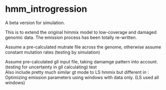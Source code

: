 # hmm_introgression
A beta version for simulation.

This is to extend the original himmix model to low-coverage and damaged genomic data.
The emission process has been totally re-written.

Assume a pre-calculated mutrate file across the genome, otherwise assume constant mutation rates
(testing by simulation)

Assume pre-calculated gll input file, taking damamge pattern into account.
(testing for uncertainty in gll calculating)
test  
Also include pretty much similar gt mode to LS hmmix but different in : Optimizing emission parameters using windows with data only. (LS used all windows)
